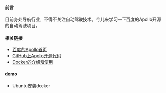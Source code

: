 #### 前言

目前身处导航行业，不得不关注自动驾驶技术。今儿来学习一下百度的Apollo开源的自动驾驶项目。

#### 相关链接

- [百度的Apollo首页](http://apollo.auto/)
- [GitHub上Apollo开源代码](https://github.com/ApolloAuto/apollo)
- [Docker的介绍和使用](https://yeasy.gitbooks.io/docker_practice/content/introduction/)



#### demo

- Ubuntu安装docker 